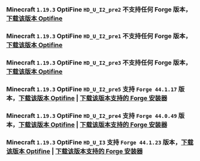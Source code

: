 ### Minecraft `1.19.3` OptiFine `HD_U_I2_pre2` 不支持**任何** Forge 版本，[下载该版本 Optifine](https://optifine.cn/download/preview_OptiFine_1.19.3_HD_U_I2_pre2.jar)

### Minecraft `1.19.3` OptiFine `HD_U_I2_pre1` 不支持**任何** Forge 版本，[下载该版本 Optifine](https://optifine.cn/download/preview_OptiFine_1.19.3_HD_U_I2_pre1.jar)

### Minecraft `1.19.3` OptiFine `HD_U_I2_pre3` 不支持**任何** Forge 版本，[下载该版本 Optifine](https://optifine.cn/download/preview_OptiFine_1.19.3_HD_U_I2_pre3.jar)

### Minecraft `1.19.3` OptiFine `HD_U_I2_pre5` 支持 `Forge 44.1.17` 版本，[下载该版本 Optifine](https://optifine.cn/download/preview_OptiFine_1.19.3_HD_U_I2_pre5.jar) | [下载该版本支持的 Forge 安装器](https://maven.minecraftforge.net/net/minecraftforge/forge/1.19.3-44.1.17/forge-1.19.3-44.1.17-installer.jar)

### Minecraft `1.19.3` OptiFine `HD_U_I2_pre4` 支持 `Forge 44.0.49` 版本，[下载该版本 Optifine](https://optifine.cn/download/preview_OptiFine_1.19.3_HD_U_I2_pre4.jar) | [下载该版本支持的 Forge 安装器](https://maven.minecraftforge.net/net/minecraftforge/forge/1.19.3-44.0.49/forge-1.19.3-44.0.49-installer.jar)

### Minecraft `1.19.3` OptiFine `HD_U_I3` 支持 `Forge 44.1.23` 版本，[下载该版本 Optifine](https://optifine.cn/download/OptiFine_1.19.3_HD_U_I3.jar) | [下载该版本支持的 Forge 安装器](https://maven.minecraftforge.net/net/minecraftforge/forge/1.19.3-44.1.23/forge-1.19.3-44.1.23-installer.jar)

